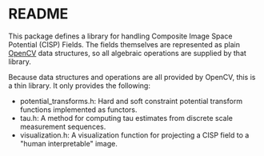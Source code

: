 # README #

This package defines a library for handling Composite Image Space Potential (CISP) Fields. The fields themselves are represented as plain [OpenCV](http://opencv.org/) data structures, so all algebraic operations are supplied by that library.

Because data structures and operations are all provided by OpenCV, this is a thin library. It only provides the following:

* potential\_transforms.h: Hard and soft constraint potential transform functions implemented as functors.
* tau.h: A method for computing tau estimates from discrete scale measurement sequences.
* visualization.h: A visualization function for projecting a CISP field to a "human interpretable" image.


